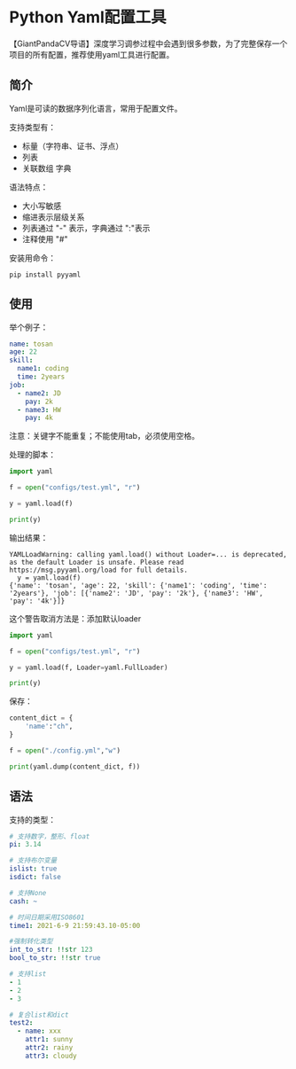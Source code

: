 # Python Yaml配置工具

【GiantPandaCV导语】深度学习调参过程中会遇到很多参数，为了完整保存一个项目的所有配置，推荐使用yaml工具进行配置。

## 简介

Yaml是可读的数据序列化语言，常用于配置文件。

支持类型有：

- 标量（字符串、证书、浮点）
- 列表 
- 关联数组 字典

语法特点：

- 大小写敏感
- 缩进表示层级关系
- 列表通过 "-" 表示，字典通过 ":"表示
- 注释使用 "#"

安装用命令：

```
pip install pyyaml
```

## 使用

举个例子：

```yaml
name: tosan
age: 22
skill:
  name1: coding
  time: 2years
job:
  - name2: JD
    pay: 2k
  - name3: HW
    pay: 4k
```

注意：关键字不能重复；不能使用tab，必须使用空格。

处理的脚本：

```python
import yaml 

f = open("configs/test.yml", "r")

y = yaml.load(f)

print(y)
```

输出结果：

```
YAMLLoadWarning: calling yaml.load() without Loader=... is deprecated, as the default Loader is unsafe. Please read https://msg.pyyaml.org/load for full details.
  y = yaml.load(f)
{'name': 'tosan', 'age': 22, 'skill': {'name1': 'coding', 'time': '2years'}, 'job': [{'name2': 'JD', 'pay': '2k'}, {'name3': 'HW', 'pay': '4k'}]}
```

这个警告取消方法是：添加默认loader

```python
import yaml 

f = open("configs/test.yml", "r")

y = yaml.load(f, Loader=yaml.FullLoader)

print(y)
```

保存：

```python
content_dict = {
	'name':"ch",
}

f = open("./config.yml","w")

print(yaml.dump(content_dict, f))
```





## 语法

支持的类型：

```yaml
# 支持数字，整形、float
pi: 3.14 

# 支持布尔变量
islist: true
isdict: false

# 支持None 
cash: ~

# 时间日期采用ISO8601
time1: 2021-6-9 21:59:43.10-05:00

#强制转化类型
int_to_str: !!str 123
bool_to_str: !!str true

# 支持list
- 1
- 2
- 3

# 复合list和dict
test2:
  - name: xxx
    attr1: sunny
    attr2: rainy
    attr3: cloudy
```


